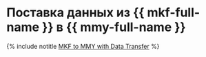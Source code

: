 # Поставка данных из {{ mkf-full-name }} в {{ mmy-full-name }}

{% include notitle [MKF to MMY with Data Transfer](../../_tutorials/dataplatform/data-transfer-mkf-mmy.md) %}
